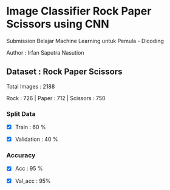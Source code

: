 # Image Classifier Rock Paper Scissors using CNN
Submission Belajar Machine Learning untuk Pemula - Dicoding

Author : Irfan Saputra Nasution


## Dataset : Rock Paper Scissors

Total Images : 2188

Rock : 726 | Paper : 712 | Scissors : 750


### Split Data

- [x] Train : 60 %

- [x] Validation : 40 %


### Accuracy

- [x] Acc : 95 %

- [x] Val_acc : 95%
